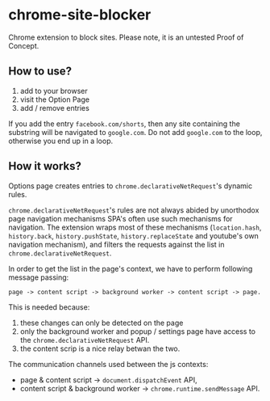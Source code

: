 # chrome-site-blocker
Chrome extension to block sites. Please note, it is an untested Proof of Concept.

## How to use?
1) add to your browser
2) visit the Option Page 
3) add / remove entries

If you add the entry `facebook.com/shorts`, then any site containing the substring will be navigated to `google.com`.
Do not add `google.com` to the loop, otherwise you end up in a loop.

## How it works?
Options page creates entries to `chrome.declarativeNetRequest`'s dynamic rules. 

`chrome.declarativeNetRequest`'s rules are not always abided by unorthodox page navigation mechanisms
SPA's often use such mechanisms for navigation. 
The extension wraps most of these mechanisms (`location.hash`, `history.back`, `history.pushState`, `history.replaceState` and youtube's own navigation mechanism), and filters the requests against the list in `chrome.declarativeNetRequest`.

In order to get the list in the page's context, we have to perform following message passing:
```
page -> content script -> background worker -> content script -> page.
```

This is needed because:

1. these changes can only be detected on the page
2. only the background worker and popup / settings page have access to the `chrome.declarativeNetRequest` API.
3. the content scrip is a nice relay betwan the two. 

The communication channels used between the js contexts:

- page & content script -> `document.dispatchEvent` API,
- content script & background worker -> `chrome.runtime.sendMessage` API.
